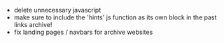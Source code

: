 * delete unnecessary javascript
* make sure to include the 'hints' js function as its own block in the past links archive!
* fix landing pages / navbars for archive websites